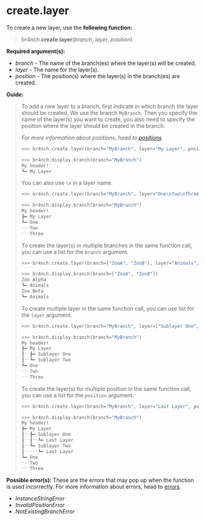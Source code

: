 # create.layer

To create a new layer, use the **following function:**

> br4nch.**create**.**layer**(*branch*, *layer*, *position*)

**Required argument(s):**

- *branch* - The name of the branch(es) where the layer(s) will be created.
- *layer* - The name for the layer(s).
- *position* - The position(s) where the layer(s) in the branch(es) are created.

**Guide:**

> To add a new layer to a branch, first indicate in which branch the layer should be created, We use the branch `MyBranch`. Then you specify the name of the layer(s) you want to create, you also need to specify the position where the layer should be created in the branch. 
>
> *For more information about positions, head to [positions](../../guides/positions.md).*
>
> ```python
> >>> br4nch.create.layer(branch="MyBranch", layer="My Layer", position="0")
> 
> >>> br4nch.display.branch(branch="MyBranch")
> My header!
> ┗━ My Layer
> ```
>
> You can also use `\n` in a layer name.
>
> ```python
> >>> br4nch.create.layer(branch="MyBranch", layer="One\nTwo\nThree", position="0")
> 
> >>> br4nch.display.branch(branch="MyBranch")
> My header!
> ┣━ My Layer
> ┗━ One
> ˑˑˑTwo
> ˑˑˑThree
> ```
>
> To create the layer(s) in multiple branches in the same function call, you can use a list for the `branch` argument.
>
> ```python
> >>> br4nch.create.layer(branch=["ZooA", "ZooB"], layer="Animals", position="0")
> 
> >>> br4nch.display.branch(branch=["ZooA", "ZooB"])
> Zoo Alpha
> ┗━ Animals
> Zoo Beta
> ┗━ Animals
> ```
>
> To create multiple layer in the same function call, you can use list for the `layer` argument.
>
> ```python
> >>> br4nch.create.layer(branch="MyBranch", layer=["Sublayer One", "Sublayer Two"], position="1")
> 
> >>> br4nch.display.branch(branch="MyBranch")
> My header!
> ┣━ My Layer
> ┃ˑˑ┣━ Sublayer One
> ┃ˑˑ┗━ Sublayer Two
> ┗━ One
> ˑˑˑTwo
> ˑˑˑThree
> ```
>
> To create the layer(s) for multiple position in the same function call, you can use a list for the `position` argument.
>
> ```python
> >>> br4nch.create.layer(branch="MyBranch", layer="Last Layer", position=["1.1", "1.2"])
> 
> >>> br4nch.display.branch(branch="MyBranch")
> My header!
> ┣━ My Layer
> ┃ˑˑ┣━ Sublayer One
> ┃ˑˑ┃ˑˑ┗━ Last Layer
> ┃ˑˑ┗━ Sublayer Two
> ┃ˑˑˑˑˑ┗━ Last Layer
> ┗━ One
> ˑˑˑTwo
> ˑˑˑThree
> ```
>

**Possible error(s):**
These are the errors that may pop up when the function is used incorrectly.
For more information about errors, head to [errors](../../guides/errors.md).

- *InstanceStringError*
- *InvalidPositionError*
- *NotExistingBranchError*

